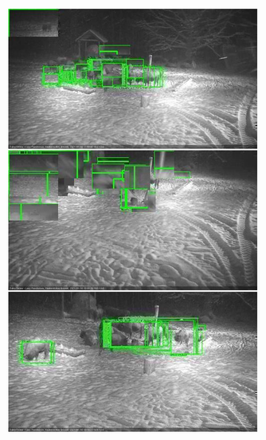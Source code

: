 ![20210116-175006-180010](in2/20210116/20210116-175006-180010_0_.jpg)
![20210116-180016-181019](in2/20210116/20210116-180016-181019_0_.jpg)
![20210116-181026-182030](in2/20210116/20210116-181026-182030_0_.jpg)
